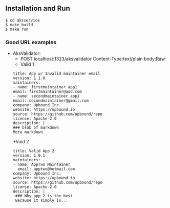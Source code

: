 ## Installation and Run

```
$ cd aksservice
$ make build
$ make run
```

### Good URL examples
* AksValidator:
    * POST localhost:1323/aksvalidator Content-Type:text/plain body:Raw
    * Valid 1
    ```
    title: App w/ Invalid maintainer email
    version: 1.1.0
    maintainers:
    - name: firstmaintainer app1
    email: firstmaintainer@asd.com
    - name: secondmaintainer app1
    email: secondmaintainer@gmail.com
    company: Upbound Inc.
    website: https://upbound.io
    source: https://github.com/upbound/repo
    license: Apache-2.0
    description: |
    ### blob of markdown
    More markdown
    ```
    *Vaid 2
    ```
    title: Valid App 2
    version: 1.0.1
    maintainers:
    - name: AppTwo Maintainer
      email: apptwo@hotmail.com
    company: Upbound Inc.
    website: https://upbound.io
    source: https://github.com/upbound/repo
    license: Apache-2.0
    description: |
     ### Why app 2 is the best
     Because it simply is...
    ```  
